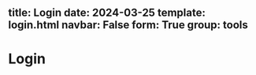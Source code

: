 title: Login
date: 2024-03-25
template: login.html
navbar: False
form: True
group: tools
---

# Login 

